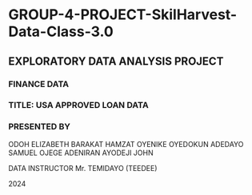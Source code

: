 # GROUP-4-PROJECT-SkilHarvest-Data-Class-3.0
## EXPLORATORY DATA ANALYSIS PROJECT
### FINANCE DATA
### TITLE: USA APPROVED LOAN DATA
### PRESENTED BY
ODOH ELIZABETH
BARAKAT HAMZAT
OYENIKE OYEDOKUN
ADEDAYO SAMUEL OJEGE
ADENIRAN AYODEJI JOHN


DATA INSTRUCTOR
Mr. TEMIDAYO (TEEDEE)


2024
